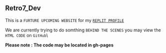 ## Retro7_Dev
This is a `FURTURE UPCOMING WEBSITE` for my [`REPLIT PROFILE`](https://replit.com/@awesomecds7) 

We are currently trying to do somthing `BEHIND THE SCENES` you may view the `HTML CODE` on `GitHub`\


**Please note : The code may be located in gh-pages**
